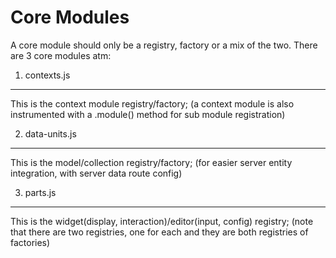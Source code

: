 Core Modules
============
A core module should only be a registry, factory or a mix of the two. There are 3 core modules atm:

1. contexts.js
--------------
This is the context module registry/factory; (a context module is also instrumented with a .module() method for sub module registration)

2. data-units.js
----------------
This is the model/collection registry/factory; (for easier server entity integration, with server data route config)

3. parts.js
-----------
This is the widget(display, interaction)/editor(input, config) registry; (note that there are two registries, one for each and they are both registries of factories)